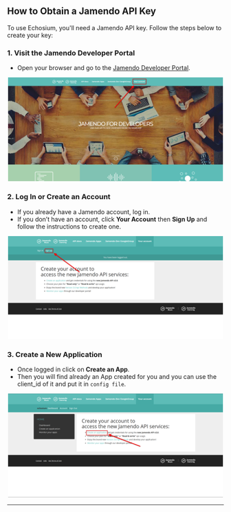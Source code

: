 ## How to Obtain a Jamendo API Key

To use Echosium, you'll need a Jamendo API key. Follow the steps below to create your key:

### 1. Visit the Jamendo Developer Portal

- Open your browser and go to the [Jamendo Developer Portal](https://developer.jamendo.com).

<p align="center">
  <img src="assets/1.png" alt="jamendo" width="500">
</p>

### 2. Log In or Create an Account

- If you already have a Jamendo account, log in.
- If you don’t have an account, click **Your Account** then **Sign Up** and follow the instructions to create one.

<p align="center">
  <img src="assets/2.png" alt="jamendo" width="500">
</p>

### 3. Create a New Application

- Once logged in click on **Create an App**.
- Then you will find already an App created for you and you can use the client_id of it and put it in `config file`.

<p align="center">
  <img src="assets/3.png" alt="jamendo" width="500">
</p>

---

